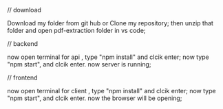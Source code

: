 // download

Download my folder from git hub or Clone my repository; 
then unzip that folder and open pdf-extraction folder in vs code;

// backend

now open terminal for api , type "npm install" and clcik enter; 
now type "npm start", and clcik enter. now server is running;

// frontend

now open terminal for client , type "npm install" and clcik enter;
now type "npm start", and clcik enter. now the browser will be opening;
